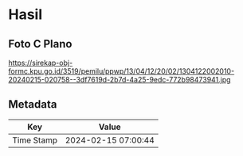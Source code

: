 # Hasil

## Foto C Plano

https://sirekap-obj-formc.kpu.go.id/3519/pemilu/ppwp/13/04/12/20/02/1304122002010-20240215-020758--3df7619d-2b7d-4a25-9edc-772b98473941.jpg


## Metadata

| Key        | Value               |
| ---------- | ------------------- |
| Time Stamp | 2024-02-15 07:00:44 |



